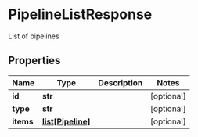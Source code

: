 # PipelineListResponse

List of pipelines
## Properties
| Name | Type | Description | Notes |
| ------------ | ------------- | ------------- | ------------- |
| **id** | **str** |  | [optional]  |
| **type** | **str** |  | [optional]  |
| **items** | [**list[Pipeline]**](Pipeline.md) |  | [optional]  |


